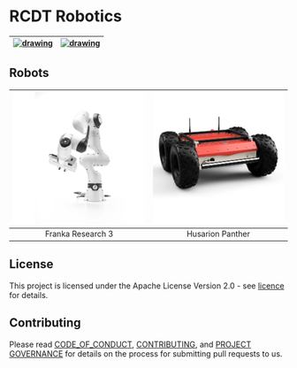 <!--
SPDX-FileCopyrightText: Alliander N. V.

SPDX-License-Identifier: Apache-2.0
-->

# RCDT Robotics

| [![drawing](img/logo/github.png)](https://github.com/alliander-opensource/rcdt_robotics) | [![drawing](img/logo/read-the-docs.png)](https://alliander-opensource.github.io/rcdt_robotics) |
| - | - |

## Robots

| ![drawing](img/vendor/fr3.jpg) | ![drawing](img/vendor/hp.jpg) |
| :----------------------------: | :---------------------------: |
|       Franka Research 3        |       Husarion Panther        |

## License

This project is licensed under the Apache License Version 2.0 - see [licence](../LICENSES/Apache-2.0.txt) for details.

## Contributing

Please read [CODE_OF_CONDUCT](CODE_OF_CONDUCT.md), [CONTRIBUTING](CONTRIBUTING.md), and [PROJECT GOVERNANCE](PROJECT_GOVERNANCE.md) for details on the process for submitting pull requests to us.

